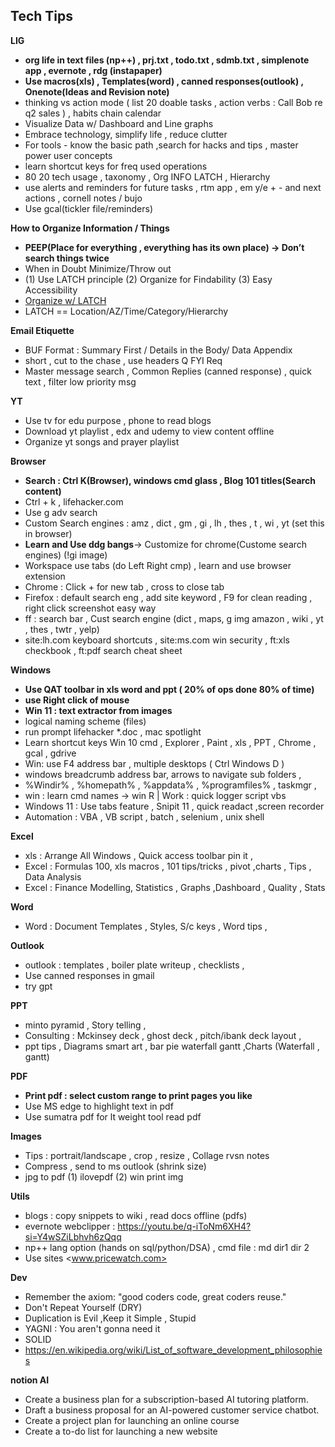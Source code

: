 ## Tech Tips
**LIG**
- **org life in text files (np++) , prj.txt , todo.txt , sdmb.txt , simplenote app , evernote , rdg (instapaper)**
- **Use macros(xls) , Templates(word) , canned responses(outlook) , Onenote(Ideas and Revision note)**
- thinking vs action mode ( list 20 doable tasks , action verbs : Call Bob re q2 sales ) , habits chain calendar
- Visualize Data w/ Dashboard and Line graphs
- Embrace technology, simplify life , reduce clutter
- For tools - know the basic path ,search for hacks and tips , master power user concepts
- learn shortcut keys for freq used operations
- 80 20 tech usage , taxonomy , Org INFO LATCH , Hierarchy
- use alerts and reminders for future tasks , rtm app , em y/e + - and next actions , cornell notes / bujo
- Use gcal(tickler file/reminders)


**How to Organize Information / Things** 
* **PEEP(Place for everything , everything has its own place) -> Don’t search things twice**
* When in Doubt Minimize/Throw out
* (1) Use LATCH principle (2) Organize for Findability (3) Easy Accessibility
* [Organize  w/ LATCH](https://parsonsdesign4.wordpress.com/resources/latch-methods-of-norganization/)
* LATCH == Location/AZ/Time/Category/Hierarchy 

**Email Etiquette**
- BUF Format : Summary First / Details in the Body/ Data Appendix
- short , cut to the chase , use headers Q FYI Req
- Master message search , Common Replies (canned response) , quick text , filter low priority msg

**YT**
- Use tv for edu purpose , phone to read blogs
- Download yt playlist , edx and udemy to view content offline
- Organize yt songs and prayer playlist

**Browser**
- **Search : Ctrl K(Browser), windows cmd glass , Blog 101 titles(Search content)**
- Ctrl + k , lifehacker.com
- Use g adv search 
- Custom Search engines : amz , dict , gm , gi , lh , thes , t , wi , yt (set this in browser)
- **Learn and Use ddg bangs**-> Customize for chrome(Custome search engines) (!gi image)
- Workspace use tabs (do Left Right cmp) , learn and use browser extension
- Chrome : Click + for new tab , cross to close tab
- Firefox : default search eng , add site keyword , F9 for clean reading , right click screenshot easy way
- ff : search bar , Cust search engine (dict , maps, g img amazon , wiki , yt , thes , twtr , yelp)
- site:lh.com keyboard shortcuts , site:ms.com win security , ft:xls checkbook , ft:pdf search cheat sheet

**Windows**
- **Use QAT toolbar in xls word and ppt ( 20% of ops done 80% of time)**
- **use Right click of mouse**
- **Win 11 : text extractor from images**
- logical naming scheme (files)
- run prompt lifehacker \*.doc , mac spotlight
- Learn shortcut keys Win 10 cmd , Explorer , Paint , xls , PPT , Chrome , gcal , gdrive
- Win: use F4 address bar , multiple desktops ( Ctrl Windows D )
- windows breadcrumb address bar, arrows to navigate sub folders ,
- %Windir% , %homepath% , %appdata% , %programfiles% , taskmgr ,
- win : learn cmd names -> win R | Work : quick logger script vbs 
- Windows 11 : Use tabs feature , Snipit 11 ,  quick readact ,screen recorder
- Automation : VBA , VB script , batch , selenium , unix shell

**Excel**
- xls : Arrange All Windows , Quick access toolbar pin it ,
- Excel : Formulas 100, xls macros , 101 tips/tricks , pivot ,charts , Tips , Data Analysis
- Excel : Finance Modelling, Statistics , Graphs ,Dashboard , Quality , Stats

**Word**
- Word : Document Templates , Styles, S/c keys , Word tips ,

**Outlook**
- outlook : templates , boiler plate writeup , checklists ,
- Use canned responses in gmail
- try gpt
  
**PPT**
- minto pyramid , Story telling , 
- Consulting : Mckinsey deck , ghost deck , pitch/ibank deck layout , 
- ppt tips , Diagrams smart art , bar pie waterfall gantt ,Charts (Waterfall , gantt)

**PDF**
- **Print pdf : select custom range to print pages you like**
- Use MS edge to highlight text in pdf
- Use sumatra pdf for lt weight tool read pdf 

**Images**
- Tips : portrait/landscape , crop , resize , Collage rvsn notes
- Compress , send to ms outlook (shrink size)
- jpg to pdf (1) ilovepdf (2) win print img 

**Utils**
- blogs : copy snippets to wiki , read docs offline (pdfs)
- evernote webclipper : https://youtu.be/q-iToNm6XH4?si=Y4wSZiLbhvh6zQqq
- np++ lang option (hands on sql/python/DSA) , cmd file : md dir1 dir 2
- Use sites <www.pricewatch.com>

**Dev**
* Remember the axiom: "good coders code, great coders reuse."
* Don't Repeat Yourself (DRY) 
* Duplication is Evil ,Keep it Simple , Stupid
* YAGNI : You aren't gonna need it  
* SOLID 
* https://en.wikipedia.org/wiki/List_of_software_development_philosophies


**notion AI**
* Create a business plan for a subscription-based AI tutoring platform.
* Draft a business proposal for an AI-powered customer service chatbot.
* Create a project plan for launching an online course
* Create a to-do list for launching a new website
